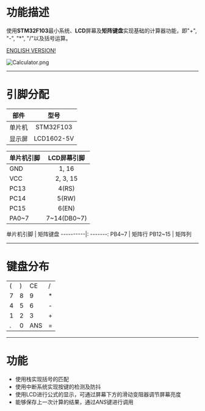 # 功能描述
使用**STM32F103**最小系统、**LCD**屏幕及**矩阵键盘**实现基础的计算器功能，即"+", "-", "*", "/"以及括号运算。

[ENGLISH VERSION!](https://github.com/Kexin-Tang/Calculator/blob/master/README_EN.md)

![Calculator.png](https://i.loli.net/2020/08/08/EaPH6ThXvwnueZj.png)

----
# 引脚分配

部件 | 型号
----|:----:
单片机|STM32F103
显示屏|LCD1602-5V

单片机引脚 | LCD屏幕引脚
----------|:----------:
GND       | 1, 16
VCC       | 2, 3, 15
PC13      | 4(RS)
PC14      | 5(RW)
PC15      | 6(EN)
PA0~7     | 7~14(DB0~7)

单片机引脚 | 矩阵键盘
----------|: -------:
PB4~7     | 矩阵行
PB12~15   | 矩阵列

----
# 键盘分布
<table>
    <tr>
        <td>(</td>
        <td>)</td>
        <td>CE</td>
        <td>/</td>
    </tr>
    <tr>
        <td>7</td>
        <td>8</td>
        <td>9</td>
        <td>*</td>
    </tr>
    <tr>
        <td>4</td>
        <td>5</td>
        <td>6</td>
        <td>-</td>
    </tr>
    <tr>
        <td>1</td>
        <td>2</td>
        <td>3</td>
        <td>+</td>
    </tr>
    <tr>
        <td>.</td>
        <td>0</td>
        <td>ANS</td>
        <td>=</td>
    </tr>
</table>


----
# 功能

* 使用栈实现括号的匹配
* 使用中断系统实现按键的检测及防抖
* 使用LCD进行公式的显示，可通过屏幕下方的滑动变阻器调节屏幕亮度
* 能够保存上一次计算的结果，通过*ANS*键进行调用
